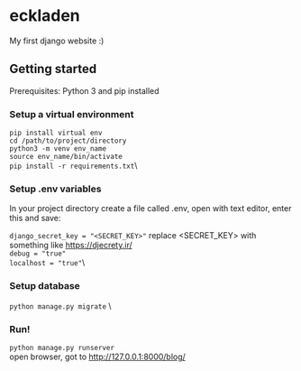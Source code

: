 # eckladen
My first django website :)

## Getting started
Prerequisites: Python 3 and pip installed

### Setup a virtual environment
`pip install virtual env`\
`cd /path/to/project/directory`\
`python3 -m venv env_name`\
`source env_name/bin/activate`\
`pip install -r requirements.txt`\

### Setup .env variables
In your project directory create a file called .env, open with text editor, enter this and save:

`django_secret_key = "<SECRET_KEY>"` replace <SECRET_KEY> with something like https://djecrety.ir/ \
`debug = "true"`\
`localhost = "true"`\

### Setup database
`python manage.py migrate` \

### Run!
`python manage.py runserver` \
open browser, got to 
http://127.0.0.1:8000/blog/
